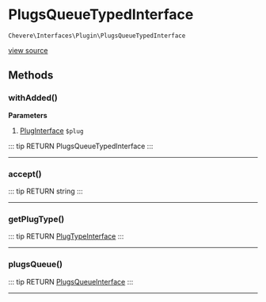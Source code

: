 # PlugsQueueTypedInterface

`Chevere\Interfaces\Plugin\PlugsQueueTypedInterface`

[view source](https://github.com/chevere/chevere/blob/master/interfaces/Plugin/PlugsQueueTypedInterface.php)

## Methods

### withAdded()

**Parameters**

1. [PlugInterface](./PlugInterface.md) `$plug`

::: tip RETURN
PlugsQueueTypedInterface
:::


---

### accept()

::: tip RETURN
string
:::


---

### getPlugType()

::: tip RETURN
[PlugTypeInterface](./PlugTypeInterface.md)
:::


---

### plugsQueue()

::: tip RETURN
[PlugsQueueInterface](./PlugsQueueInterface.md)
:::


---

